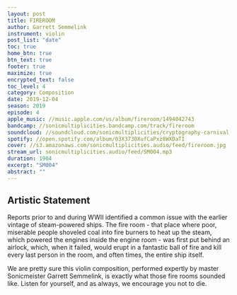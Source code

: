 ```yaml
---
layout: post
title: FIREROOM
author: Garrett Semmelink
instrument: violin
post_list: "date"
toc: true
home_btn: true
btn_text: true
footer: true
maximize: true
encrypted_text: false
toc_level: 4
category: Composition
date: 2019-12-04
season: 2019
episode: 4
apple_music: //music.apple.com/us/album/fireroom/1494042743
bandcamp: //sonicmultiplicities.bandcamp.com/track/fireroom
soundcloud: //soundcloud.com/sonicmultiplicities/cryptography-carnival
spotify: //open.spotify.com/album/03X3730XufCaPxz8WXDaTI
cover: //s3.amazonaws.com/sonicmultiplicities.audio/feed/fireroom.jpg
stream_url: sonicmultiplicities.audio/feed/SM004.mp3
duration: 1904
excerpt: "SM004"
abstract: ""
---
```

## Artistic Statement
Reports prior to and during WWII identified a common issue with the earlier vintage of steam-powered ships. The fire room - that place where poor, miserable people shoveled coal into fire burners to heat up the steam, which powered the engines inside the engine room - was first put behind an airlock, which, when it failed, would erupt in a fantastic ball of fire and kill every last person in the room, and often times, the entire ship itself.

We are pretty sure this violin composition, performed expertly by master Sonicmeister Garrett Semmelink, is exactly what those fire rooms sounded like. Listen for yourself, and as always, we encourage you not to die.
